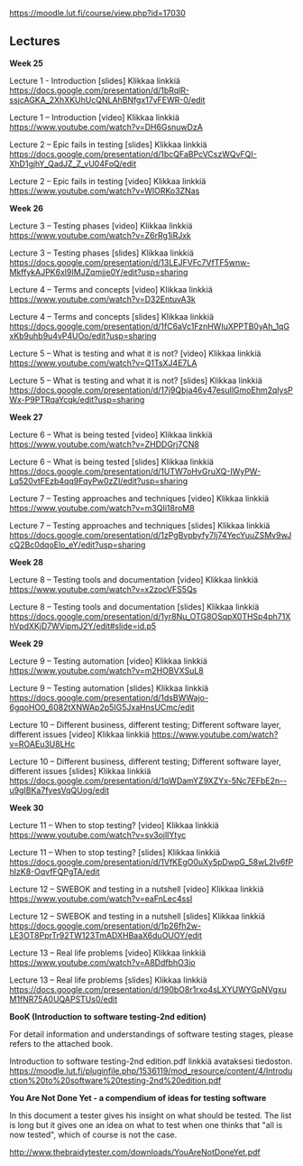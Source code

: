 https://moodle.lut.fi/course/view.php?id=17030

## Lectures

**Week 25**

Lecture 1 - Introduction [slides]
Klikkaa linkkiä https://docs.google.com/presentation/d/1bRqlR-ssjcAGKA_2XhXKUhUcQNLAhBNfgx17yFEWR-0/edit

Lecture 1 – Introduction [video]
Klikkaa linkkiä https://www.youtube.com/watch?v=DH6GsnuwDzA


Lecture 2 – Epic fails in testing [slides]
Klikkaa linkkiä https://docs.google.com/presentation/d/1bcQFaBPcVCszWQvFQI-XhD1gjhY_QadJZ_Z_vU04FoQ/edit

Lecture 2 – Epic fails in testing [video]
Klikkaa linkkiä https://www.youtube.com/watch?v=WIORKo3ZNas



**Week 26**

Lecture 3 – Testing phases [video]
Klikkaa linkkiä https://www.youtube.com/watch?v=Z6rRg1iRJxk

Lecture 3 – Testing phases [slides]
Klikkaa linkkiä https://docs.google.com/presentation/d/13LEJFVFc7VfTF5wnw-MkffykAJPK6xl9IMJZqmjje0Y/edit?usp=sharing

Lecture 4 – Terms and concepts [video]
Klikkaa linkkiä https://www.youtube.com/watch?v=D32EntuvA3k

Lecture 4 – Terms and concepts [slides]
Klikkaa linkkiä https://docs.google.com/presentation/d/1fC6aVc1FznHWIuXPPTB0yAh_1qGxKb9uhb9u4vP4UOo/edit?usp=sharing

Lecture 5 – What is testing and what it is not? [video]
Klikkaa linkkiä https://www.youtube.com/watch?v=Q1TsXJ4E7LA

Lecture 5 – What is testing and what it is not? [slides]
Klikkaa linkkiä https://docs.google.com/presentation/d/17j9Qbja46v47esuIlGmoEhm2qIysPWx-P9PTRqaYcqk/edit?usp=sharing



**Week 27**

Lecture 6 – What is being tested [video]
Klikkaa linkkiä https://www.youtube.com/watch?v=ZHDDGrj7CN8

Lecture 6 – What is being tested [slides]
Klikkaa linkkiä https://docs.google.com/presentation/d/1UTW7oHvGruXQ-IWyPW-Lq520vtFEzb4qq9FqyPw0zZI/edit?usp=sharing

Lecture 7 – Testing approaches and techniques [video]
Klikkaa linkkiä https://www.youtube.com/watch?v=m3QIi18roM8

Lecture 7 – Testing approaches and techniques [slides]
Klikkaa linkkiä https://docs.google.com/presentation/d/1zPgBvpbyfy7Ij74YecYuuZSMv9wJcQ2Bc0dqoElo_eY/edit?usp=sharing


**Week 28**

Lecture 8 – Testing tools and documentation [video]
Klikkaa linkkiä https://www.youtube.com/watch?v=x2zocVFS5Qs

Lecture 8 – Testing tools and documentation [slides]
Klikkaa linkkiä https://docs.google.com/presentation/d/1yr8Nu_OTG8OSqpX0THSp4ph71XhVpdXKjD7WVipmJ2Y/edit#slide=id.p5



**Week 29**

Lecture 9 – Testing automation [video]
Klikkaa linkkiä https://www.youtube.com/watch?v=m2HOBVXSuL8

Lecture 9 – Testing automation [slides]
Klikkaa linkkiä https://docs.google.com/presentation/d/1dsBWWajo-6gqoHO0_6082tXNWAp2p5IG5JxaHnsUCmc/edit

Lecture 10 – Different business, different testing; Different software layer, different issues [video]
Klikkaa linkkiä https://www.youtube.com/watch?v=ROAEu3U8LHc

Lecture 10 – Different business, different testing; Different software layer, different issues [slides]
Klikkaa linkkiä https://docs.google.com/presentation/d/1qWDamYZ9XZYx-5Nc7EFbE2n--u9gIBKa7fyesVqQUog/edit



**Week 30**

Lecture 11 – When to stop testing? [video]
Klikkaa linkkiä https://www.youtube.com/watch?v=sv3ojlIYtyc

Lecture 11 – When to stop testing? [slides]
Klikkaa linkkiä https://docs.google.com/presentation/d/1VfKEgO0uXy5pDwpG_58wL2Iv6fPhIzK8-OqvfFQPgTA/edit

Lecture 12 – SWEBOK and testing in a nutshell [video]
Klikkaa linkkiä https://www.youtube.com/watch?v=eaFnLec4ssI

Lecture 12 – SWEBOK and testing in a nutshell [slides]
Klikkaa linkkiä https://docs.google.com/presentation/d/1p26fh2w-LE3OT8PprTr92TW123TmADXHBaaX6duOUOY/edit


Lecture 13 – Real life problems [video]
Klikkaa linkkiä https://www.youtube.com/watch?v=A8DdfbhO3io

Lecture 13 – Real life problems [slides]
Klikkaa linkkiä https://docs.google.com/presentation/d/190bO8r1rxo4sLXYUWYGpNVgxuM1fNR75A0UQAPSTUs0/edit



**BooK (Introduction to software testing-2nd edition)** 

For detail information and understandings of software testing stages, please refers to the attached book.

Introduction to software testing-2nd edition.pdf linkkiä avataksesi tiedoston.
https://moodle.lut.fi/pluginfile.php/1536119/mod_resource/content/4/Introduction%20to%20software%20testing-2nd%20edition.pdf


**You Are Not Done Yet - a compendium of ideas for testing software**

In this document a tester gives his insight on what should be tested. The list is long but it gives one an idea on what to test when one thinks that "all is now tested", which of course is not the case.

http://www.thebraidytester.com/downloads/YouAreNotDoneYet.pdf

